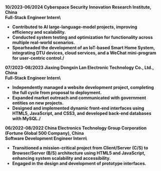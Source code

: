 <strong>10/2023-06/2024 Cyberspace Security Innovation Research Institute, China<strong>\
<strong>Full-Stack Engineer Intern<strong>\

- Contributed to AI large-language-model projects, improving efficiency and scalability.
- Conducted system testing and optimization for functionality across multiple real-world scenarios.
- Spearheaded the development of an IoT-based Smart Home System, integrating DTU devices, cloud services, and a WeChat mini-program for user-centric control./

<strong>07/2023-08/2023 Jiaxing Dongxin Lan Electronic Technology Co., Ltd., China<strong>\
<strong>Full-Stack Engineer Intern<strong>\

- Independently managed a website development project, completing the full cycle from proposal to deployment.
- Expanded market outreach and communicated with government entities on new projects.
- Designed and implemented dynamic front-end interfaces using HTML5, JavaScript, and CSS3, and developed back-end databases with MySQL./

<strong>06/2022-08/2022 China Electronics Technology Group Corporation (Fortune Global 500 Company), China<strong>\
<strong>Software Development Engineer Intern<strong>\

- Transitioned a mission-critical project from Client/Server (C/S) to Browser/Server (B/S) architecture using HTML5 and JavaScript, enhancing system scalability and accessibility.
- Engaged in the design and development of prototype interfaces.
